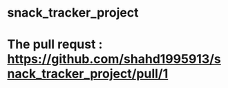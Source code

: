 # snack_tracker_project
# The pull requst : https://github.com/shahd1995913/snack_tracker_project/pull/1
